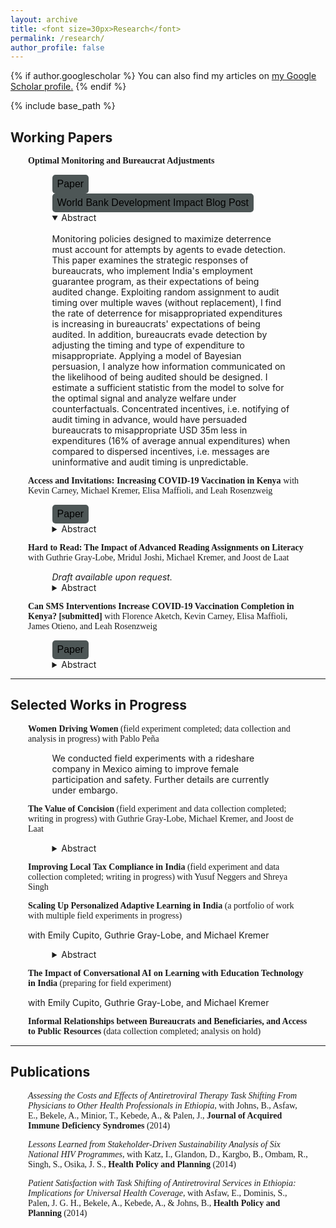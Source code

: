 ```yaml
---
layout: archive
title: <font size=30px>Research</font>
permalink: /research/
author_profile: false
---
```


{% if author.googlescholar %}
  You can also find my articles on <u><a href="{{author.googlescholar}}">my Google Scholar profile</a>.</u>
{% endif %}

{% include base_path %}

<head>
<style>
.custom-button {
    background-color: #4D5656; 
    color: black; 
    font-size: 16px; /* Larger font size */
    padding: 6px 8px; /* Bigger button through padding */
    border: none; /* No border */
    border-radius: 5px; /* Rounded corners */
}
</style>
</head>


## Working Papers

<div style="margin-left: 2em; margin-right: 2em;">
<p style = "font-family:'Raleway'"><b>
Optimal Monitoring and Bureaucrat Adjustments 
</b>

<div style="margin-left: 2.75em; margin-right: 2em;">
<a href="https://wendynassrwong.github.io/files/WendyNWong_OptimMonit.pdf" style="text-decoration: none">
<button type="button" class="btn btn-default btn-sm custom-button">Paper</button></a> <a href="https://blogs.worldbank.org/impactevaluations/surprise-when-do-they-work-best-auditors-guest-post-wendy-n-wong" style="text-decoration: none"><button type="button" class="btn btn-default btn-sm custom-button">World Bank Development Impact Blog Post</button></a>


<details open>
<summary>Abstract</summary>
<br>
Monitoring policies designed to maximize deterrence must account for attempts by agents to evade detection. This paper examines the strategic responses of bureaucrats, who implement India's employment guarantee program, as their expectations of being audited change. Exploiting random assignment to audit timing over multiple waves (without replacement), I find the rate of deterrence for misappropriated expenditures is increasing in bureaucrats' expectations of being audited. In addition, bureaucrats evade detection by adjusting the timing and type of expenditure to misappropriate. Applying a model of Bayesian persuasion, I analyze how information communicated on the likelihood of being audited should be designed. I estimate a sufficient statistic from the model to solve for the optimal signal and analyze welfare under counterfactuals. Concentrated incentives, i.e. notifying of audit timing in advance, would have persuaded bureaucrats to misappropriate USD 35m less in expenditures (16% of average annual expenditures) when compared to dispersed incentives, i.e. messages are uninformative and audit timing is unpredictable.

</details>
</div>
</p>
</div>


<div style="margin-left: 2em; margin-right: 2em;">
<p style = "font-family:'Raleway'">
<b>Access and Invitations: Increasing COVID-19 Vaccination in Kenya</b> 
with <a href="https://www.kevin-carney.com/home/" style="text-decoration: none">Kevin Carney</a>, <a href="https://michaelkremer.economics.uchicago.edu/" style="text-decoration: none">Michael Kremer</a>, <a href="https://elisamaffioli.com/" style="text-decoration: none">Elisa Maffioli</a>,  and <a href="https://leahrrosenzweig.com/" style="text-decoration: none">Leah Rosenzweig</a> 


<div style="margin-left: 2.75em; margin-right: 2em;">
<a href="https://wendynassrwong.github.io/files/kisumunurse_WP.pdf" style="text-decoration: none">
<button type="button" class="btn btn-default btn-sm custom-button">Paper</button></a>
<details>
<summary>Abstract</summary>
<br>
We examine the impact of a vaccination campaign in Kenya that sent healthcare providers to homes inviting adults, with relatively proximate healthcare services, to get a COVID-19 vaccine nearby. The intervention increased the cumulative number of doses given by 8.7 per 100 people on the day of the intervention, equivalent to about a 10% increase over the baseline number of doses in the control group. The greater number of doses in the treatment group persisted in the 3 months following the intervention, indicating that the intervention induced people to get vaccinated who would not have done so otherwise. A machine learning analysis of heterogeneity reveals that treatment effects are largest among more disadvantaged groups - women, those with less income, and those with less education. To examine whether social image considerations influence vaccination behavior, we borrow a design from DellaVigna, List, and Malmendier 2012 and DellaVigna et al. 2016 used in the contexts of charitable giving and voting, and randomized an announcement of the home visit and vaccination offer ahead of time. This strategy allows those unwilling to be vaccinated to avoid the visit without facing the social repercussions of declining in-person. Contrary to expectations, there was no evidence that social pressure influenced vaccination. Instead, the announcement increased the probability of getting vaccinated by 3.8 percentage points, primarily driven by older participants who are at higher risk of severe disease. A cost-effectiveness exercise suggests that our intervention is comparable to other vaccination campaigns, at 34USD marginal cost per marginal dose.

</details>
</div>
</p>
</div>

<div style="margin-left: 2em; margin-right: 2em;">
<p style = "font-family:'Raleway'">
<b>Hard to Read: The Impact of Advanced Reading Assignments on Literacy</b> 
with <a href="https://bfi.uchicago.edu/scholar/guthrie-gray-lobe/" style="text-decoration: none">Guthrie Gray-Lobe</a>, Mridul Joshi, <a href="https://michaelkremer.economics.uchicago.edu/" style="text-decoration: none">Michael Kremer</a>, and <a href="https://www.uu.nl/staff/JJdeLaat" style="text-decoration: none">Joost de Laat</a>

<div style="margin-left: 2.75em; margin-right: 2em;">
<i>Draft available upon request.</i>
<details>
<summary>Abstract</summary>
<br>
We evaluate the impact of providing more advanced English reading assignments to children attending low cost private schools in Nigeria. Top-performing students do not benefit from advanced reading assignments, and short-run reading fluency may even be harmed: students assigned to advanced work read fewer words per minute and score lower on literacy assessments. Surprisingly this negative impact is driven by the highest-performing students. We argue that this result may indicate that only top-performing students benefit from the status quo level of reading assignments in this setting.
</details>
</div>
</p>
</div>

<div style="margin-left: 2em; margin-right: 2em;">
<p style = "font-family:'Raleway'">
<b>Can SMS Interventions Increase COVID-19 Vaccination Completion in Kenya? [submitted]</b> 
with Florence Aketch, <a href="https://www.kevin-carney.com/home/" style="text-decoration: none">Kevin Carney</a>, <a href="https://elisamaffioli.com/" style="text-decoration: none">Elisa Maffioli</a>, James Otieno, and <a href="https://leahrrosenzweig.com/" style="text-decoration: none">Leah Rosenzweig</a>

<div style="margin-left: 2.75em; margin-right: 2em;">
<a href="https://wendynassrwong.github.io/files/Defaulters_WP.pdf" style="text-decoration: none">
<button type="button" class="btn btn-default btn-sm custom-button">Paper</button></a>
<details>
<summary>Abstract</summary>
<br>
We evaluate the impact of SMS interventions on COVID-19 vaccination completion in Kisumu County, Kenya and address barriers to completion among people who receive a first but not a second dose of a two-dose COVID-19 vaccine sequence. We conducted four experiments between July 2022 and January 2023 testing the effect of SMS messages that provided people with information about the vaccines and reasons to get fully vaccinated, including incentives. We find no significant treatment effects of any of the SMS messages on vaccination completion rates (point estimate: 0.0031; 95% confidence interval: -0.0016-0.0078). Vaccination completion rates increase over the study period but do not increase significantly more in any treatment condition than in the control group. Phone surveys reveal that 85% of people recalled receiving the message, but that concern about COVID-19 could be a substantial barrier, with approximately one-third of the sample saying they are "not at all worried" about COVID-19.
</details>
</div>
</p>
</div>




<hr>




## Selected Works in Progress


<div style="margin-left: 2em; margin-right: 2em;">

<p style = "font-family:'Raleway'">
<b>Women Driving Women</b> 
(field experiment completed; data collection and analysis in progress)
with <a href="https://sites.google.com/site/pablopenamunoz/" style="text-decoration: none">Pablo Pe<span>&#241;</span>a</a> 
<div style="margin-left: 2.75em; margin-right: 2em;">
We conducted field experiments with a rideshare company in Mexico aiming to improve female participation and safety. Further details are currently under embargo.
</div>
</p>

<p style = "font-family:'Raleway'">
<b>The Value of Concision</b> 
(field experiment and data collection completed; writing in progress) with <a href="https://bfi.uchicago.edu/scholar/guthrie-gray-lobe/" style="text-decoration: none">Guthrie Gray-Lobe</a>, <a href="https://michaelkremer.economics.uchicago.edu/" style="text-decoration: none">Michael Kremer</a>, and <a href="https://www.uu.nl/staff/JJdeLaat" style="text-decoration: none">Joost de Laat</a>

<div style="margin-left: 2.75em; margin-right: 2em;">
<details>
<summary>Abstract</summary>
<br>
Two experiments by a firm delivering highly-detailed lesson plans to teachers found that providing teachers with more concise and clearer lesson plans raised student test scores by 0.17 standard deviations. Effects are concentrated among the lowest-scoring students and in larger classes, consistent with the hypothesis that more concise and clearer lesson plans freed up teacher time for unscripted tasks, such as providing students with individual feedback. 
</details>
</div>
</p>



<p style = "font-family:'Raleway'">
<b>Improving Local Tax Compliance in India</b> 
(field experiment and data collection completed; writing in progress)
with <a href="https://www.yusufneggers.com/" style="text-decoration: none">Yusuf Neggers</a> and Shreya Singh
</p>

<p style = "font-family:'Raleway'">
<b>Scaling Up Personalized Adaptive Learning in India</b> (a portfolio of work with multiple field experiments in progress)

with <a href="https://bfi.uchicago.edu/scholar/emily-cupito/" style="text-decoration: none">Emily Cupito</a>, <a href="https://bfi.uchicago.edu/scholar/guthrie-gray-lobe/" style="text-decoration: none">Guthrie Gray-Lobe</a>, and <a href="https://michaelkremer.economics.uchicago.edu/" style="text-decoration: none">Michael Kremer</a>

<div style="margin-left: 2.75em; margin-right: 2em;">
<details>
<summary>Abstract</summary>
<br>
Personalized Adaptive Learning with edtech (PAL) has the potential to provide individually-customized education at scale within existing education systems. PAL tailors content to create a learning journey designed to address individual learning needs, and has been shown to foster remedial learning and mitigate learning gaps in settings where children lag behind grade-level skills (de Barros and Ganimian 2023; Muralidharan, Singh, and Ganimian 2019; Escueta et al. 2017). However, while PAL has been shown to be consistently effective in researcher-controlled settings after school, it has yet to be shown to be effective when run by a government partner during the school day (Banerjee et al. 2023). Additionally, the effectiveness of education interventions, including learning through the use of edtech, when conducted at scale can be sensitive to the model and quality of implementation (Banerjee et al. 2017; Kulik and Fletcher 2016). An edtech program that leads to poor adoption by teachers and students would not only lead to no gains in learning, but would also include costly investments in hardware and infrastructure which could have been better spent elsewhere. 

In 2019, the Government of Andhra Pradesh (GovAP) in India launched one of the first government-run PAL programs in over 500 schools with ConveGenius, the main provider, and other software companies. In collaboration with the GovAP, this project is using RCTs to 1) evaluate the impact of the GovAP's PAL program, and 2) evaluate two additional PAL program variants to inform the program's design at scale.
</details>
</div>
</p>


<p style = "font-family:'Raleway'">
<b>The Impact of Conversational AI on Learning with Education Technology in India</b> (preparing for field experiment)

with <a href="https://bfi.uchicago.edu/scholar/emily-cupito/" style="text-decoration: none">Emily Cupito</a>, <a href="https://bfi.uchicago.edu/scholar/guthrie-gray-lobe/" style="text-decoration: none">Guthrie Gray-Lobe</a>, and <a href="https://michaelkremer.economics.uchicago.edu/" style="text-decoration: none">Michael Kremer</a>
</p>




<!--
<p style = "font-family:'Raleway'">
<b>Productivity Along the Police Hierarchy</b> 

with <a href="https://sites.google.com/view/bocarba/" style="text-decoration: none">Bocar Ba</a> and <a href="https://sites.google.com/view/romangabrielrivera/" style="text-decoration: none">Roman Rivera</a>
</p>
-->

<p style = "font-family:'Raleway'">
<b>Informal Relationships between Bureaucrats and Beneficiaries, and Access to Public Resources</b> (data collection completed; analysis on hold)
</p>


</div>
<hr>


## Publications
<div style="margin-left: 2em; margin-right: 2em;">

<p style = "font-family:'Raleway'">
<a href="https://journals.lww.com/jaids/Fulltext/2014/04010/Assessing_the_Costs_and_Effects_of_Antiretroviral.15.aspx" style="text-decoration: none"><i>Assessing the Costs and Effects of Antiretroviral Therapy Task Shifting From Physicians to Other Health Professionals in Ethiopia</i></a>, with Johns, B., Asfaw, E., Bekele, A., Minior, T., Kebede, A., & Palen, J., <b> Journal of Acquired Immune Deficiency Syndromes </b>(2014)
</p>

<p style = "font-family:'Raleway'">
<a href="https://academic.oup.com/heapol/article/29/3/379/583059" style="text-decoration: none"><i>Lessons Learned from Stakeholder-Driven Sustainability Analysis of Six National HIV Programmes</i></a>, with Katz, I., Glandon, D., Kargbo, B., Ombam, R., Singh, S., Osika, J. S., <b> Health Policy and Planning </b>(2014)
</p>

<p style = "font-family:'Raleway'">
<a href="https://academic.oup.com/heapol/article/29/suppl_2/ii50/586879" style="text-decoration: none"><i>Patient Satisfaction with Task Shifting of Antiretroviral Services in Ethiopia: Implications for Universal Health Coverage</i></a>, with Asfaw, E., Dominis, S., Palen, J. G. H., Bekele, A., Kebede, A., & Johns, B., <b> Health Policy and Planning </b>(2014)
</p>

</div>




